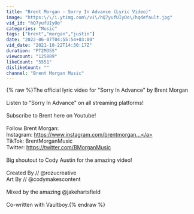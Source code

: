 ```yaml
---
title: "Brent Morgan - Sorry In Advance (Lyric Video)"
image: "https:\/\/i.ytimg.com\/vi\/hQ7yufUIyOo\/hqdefault.jpg"
vid_id: "hQ7yufUIyOo"
categories: "Music"
tags: ["brent","morgan","justin"]
date: "2022-06-07T04:55:54+03:00"
vid_date: "2021-10-22T14:30:17Z"
duration: "PT2M35S"
viewcount: "125889"
likeCount: "5551"
dislikeCount: ""
channel: "Brent Morgan Music"
---
```

{% raw %}The official lyric video for &quot;Sorry In Advance&quot; by Brent Morgan<br /><br />Listen to &quot;Sorry In Advance&quot; on all streaming platforms! <br /><br />Subscribe to Brent here on Youtube!<br /><br />Follow Brent Morgan:<br />Instagram: <a rel="nofollow" target="blank" href="https://www.instagram.com/brentmorgan...">https://www.instagram.com/brentmorgan...</a><br />TikTok: BrentMorganMusic<br />Twitter: <a rel="nofollow" target="blank" href="https://twitter.com/BMorganMusic​​">https://twitter.com/BMorganMusic​​</a><br /><br />Big shoutout to Cody Austin for the amazing video!<br /><br />Created By // @rozucreative<br />Art By // @codymakescontent <br /><br />Mixed by the amazing @jakehartsfield<br /><br />Co-written with Vaultboy.{% endraw %}
